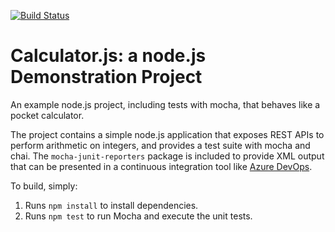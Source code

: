 [![Build Status](https://dev.azure.com/nonfatlego/Integrating%20External%20Source%20Control%20with%20Azure%20Pipelines/_apis/build/status/rschmidt112.calculator?branchName=master)](https://dev.azure.com/nonfatlego/Integrating%20External%20Source%20Control%20with%20Azure%20Pipelines/_build/latest?definitionId=6&branchName=master)


Calculator.js: a node.js Demonstration Project
==============================================
An example node.js project, including tests with mocha, that behaves like
a pocket calculator.

The project contains a simple node.js application that exposes REST APIs
to perform arithmetic on integers, and provides a test suite with mocha
and chai.  The `mocha-junit-reporters` package is included to provide XML
output that can be presented in a continuous integration tool like
[Azure DevOps](https://azure.com/devops).

To build, simply:

1. Runs `npm install` to install dependencies.
2. Runs `npm test` to run Mocha and execute the unit tests.

